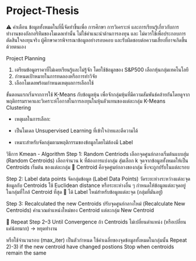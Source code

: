 # Project-Thesis
⚠️ คำเตือน ข้อมูลทั้งหมดในที่นี้จัดทำขึ้นเพื่อ การศึกษา การวิเคราะห์ และการเรียนรู้เกี่ยวกับการทำงานของอัลกอริทึมของโมเดลเท่านั้น ไม่ใช่คำแนะนำด้านการลงทุน และ ไม่ควรใช้เพื่อประกอบการตัดสินใจลงทุนจริง ผู้ศึกษาควรพิจารณาข้อมูลอย่างรอบคอบ และรับผิดชอบต่อความเสี่ยงที่อาจเกิดขึ้นด้วยตนเอง

Project Planning
1. เตรียมข้อมูลราคาที่ไม่เคยเรียนรู้และไม่รู้จัก โดยใช้ข้อมูลของ S&P500 เลือกหุ้นกลุ่มเทคโนโลยี
2. กำหนดเป้าหมายในการทดลองหรือการทำวิจัย
3. เลือกโมเดลพร้อมกำหนดเหตุผลการเลือกใช้

ขั้นตอนแรกเริ่มจากการใช้ K-Means กับข้อมูลหุ้น เพื่อจักกลุ่มหุ้นที่มีความสัมพันธ์คล้ายกันโดยดูจากพฤติกรรมราคาและวิเคราะห์โอกาสในการลงทุนในหุ้นตัวแทนของแต่ละกลุ่ม
 K-Means Clustering

- เหตุผลในการเลือก:

- เป็นโมเดล Unsupervised Learning ที่เข้าใจง่ายและตีความได้

- เหมาะสำหรับจัดกลุ่มตามพฤติกรรมของข้อมูลโดยไม่ต้องมี Label

วิธีการ
Kmean - Algorithm
 Step 1: Random Centriods
        เลือกจุดศูนย์กลางเริ่มต้นแบบสุ่ม (Random Centroids)
        เลือกจำนวน k ที่ต้องการแบ่งกลุ่ม
        สุ่มเลือก k จุดจากข้อมูลทั้งหมดให้เป็น Centroids เริ่มต้น ของแต่ละกลุ่ม
        🎯 Centroid คือจุดศูนย์กลางของกลุ่ม ซึ่งจะถูกปรับในแต่ละรอบ


Step 2: Label data points
        จัดกลุ่มข้อมูล (Label Data Points)
        วัดระยะห่างระหว่างแต่ละจุดข้อมูลกับ Centroids
        ใช้ Euclidean distance หรือระยะห่างอื่น ๆ
        กำหนดให้ข้อมูลแต่ละจุดอยู่ในกลุ่มที่ใกล้ Centroid ที่สุด
        🔁 ได้ Label ใหม่สำหรับข้อมูลแต่ละจุด (กลุ่มที่มันอยู่)
        
Step 3: Recalculated the new Centroids
        ปรับจุดศูนย์กลางใหม่ (Recalculate New Centroids)
        คำนวณตำแหน่งใหม่ของ Centroid แต่ละกลุ่ม
        New Centroid 

      
🔁 Repeat Step 2–3 Until Convergence
ถ้า Centroids ไม่เปลี่ยนตำแหน่ง (หรือเปลี่ยนแค่น้อยมาก) → หยุดทำงาน

หรือใช้จำนวนรอบ (max_iter) เป็นตัวกำหนด
ใช้ค่าเฉลี่ยของจุดข้อมูลทั้งหมดในกลุ่มนั้น
Repeat 2)-3) if the new centroid have changed postions
Stop when centroids remain the same
